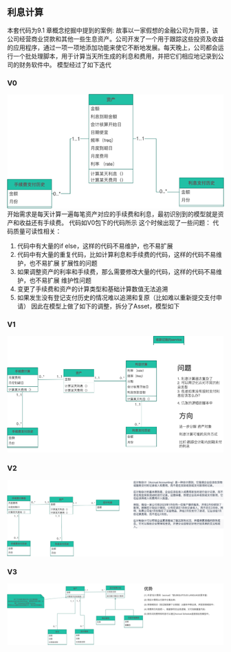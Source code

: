 ## 利息计算
本套代码为9.1 章概念挖掘中提到的案例:
故事以一家假想的金融公司为背景，该公司经营商业贷款和其他一些生息资产。公司开发了一个用于跟踪这些投资及收益的应用程序，通过一项一项地添加功能来使它不断地发展。每天晚上，公司都会运行一个批处理脚本，用于计算当天所生成的利息和费用，并把它们相应地记录到公司的财务软件中。
模型经过了如下迭代

### V0

![ddd-9.1.2-利息模型-0.1.drawio.png](./src/main/resources/model/ddd-9.1.2-%E5%88%A9%E6%81%AF%E6%A8%A1%E5%9E%8B-0.1.drawio.png)
开始需求是每天计算一遍每笔资产对应的手续费和利息，最初识别到的模型就是资产和收益还有手续费。
代码如V0包下的代码所示
这个时候出现了一些问题：
代码质量可读性相关：

1. 代码中有大量的if else，这样的代码不易维护，也不易扩展
2. 代码中有大量的重复代码，比如计算利息和手续费的代码，这样的代码不易维护，也不易扩展
扩展性的问题 
1. 如果调整资产的利率和手续费，那么需要修改大量的代码，这样的代码不易维护，也不易扩展
维护性问题
1. 变更了手续费和资产的计算类型和基础计算数值无法追溯
5. 如果发生没有登记支付历史的情况难以追溯和复原（比如难以重新提交支付申请）
  因此在模型上做了如下的调整，拆分了Asset，模型如下

### V1

![ddd-9.1.2-利息模型-V1.0.drawio.png](./src/main/resources/model/ddd-9.1.2-%E5%88%A9%E6%81%AF%E6%A8%A1%E5%9E%8B-V1.0.drawio.png)

### V2

![ddd-9.1.2-利息模型-V1.1.drawio.png](./src/main/resources/model/ddd-9.1.2-%E5%88%A9%E6%81%AF%E6%A8%A1%E5%9E%8B-V1.1.drawio.png)

### V3

![ddd-9.1.2-利息模型-V2.0.drawio.png](./src/main/resources/model/ddd-9.1.2-%E5%88%A9%E6%81%AF%E6%A8%A1%E5%9E%8B-V2.0.drawio.png)